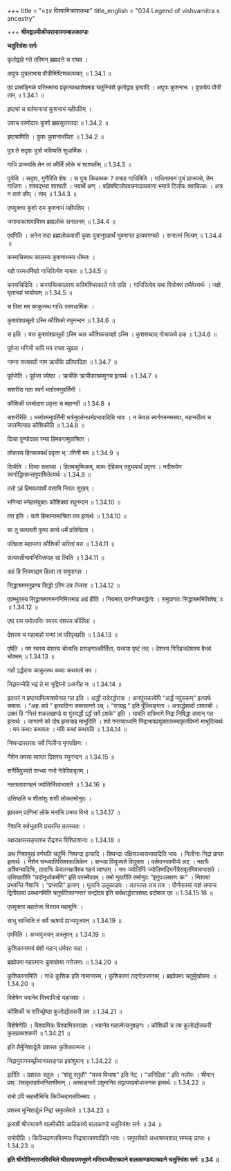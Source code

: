 +++
title = "०३४ विश्वामित्रवंशकथा"
title_english = "034 Legend of vishvamitra s ancestry"

+++
**श्रीमद्वाल्मीकीयरामायणम्बालकाण्डः**

**चतुस्त्रिंशः सर्गः**

कृतोद्वाहे गते तस्मिन् ब्रह्मदत्ते च राघव ।

अपुत्रः पुत्रलाभाय पौत्रीमिष्टिमकल्पयत् ॥ 1.34.1 ॥

एवं प्रासङ्गिकं परिसमाप्य प्रकृतकथाशेषमाह चतुस्त्रिंशे कृतोद्वाह इत्यादि । अपुत्रः कुशनाभः । पुत्रायेयं पौत्री ताम् ॥ 1.34.1 ॥

इष्ट्यां च वर्तमानायां कुशनाभं महीपतिम् ।

उवाच परमोदारः कुशो ब्रह्मसुतस्तदा ॥ 1.34.2 ॥

इष्ट्यामिति । कुशः कुशनाभपिता ॥ 1.34.2 ॥

पुत्र ते सदृशः पुत्रो भविष्यति सुधार्मिकः ।

गाधिं प्राप्स्यसि तेन त्वं कीर्तिं लोके च शाश्वतीम् ॥ 1.34.3 ॥

पुत्रेति । सदृशः, गुणैरिति शेषः । स पुत्रः किन्नामकः ? तत्राह गाधिमिति । गाधिनामानं पुत्रं प्राप्स्यसे, तेन गाधिना । शश्वद्भवा शाश्वती । भवार्थे अण् । बहिषष्टिलोपवचनादव्ययानां भमात्रे टिलोपः क्वाचित्कः । अत्र न ततो ङीप् । ताम् ॥ 1.34.3 ॥

एवमुक्त्वा कुशो राम कुशनाभं महीपतिम् ।

जगामाकाशमाविश्य ब्रह्मलोकं सनातनम् ॥ 1.34.4 ॥

एवमिति । अनेन सदा ब्रह्मलोकवासी कुशः पुत्रानुग्रहार्थं भुवमागत इत्यवगम्यते । सनातनं नित्यम् ॥ 1.34.4 ॥

कस्यचित्त्वथ कालस्य कुशनाभस्य धीमतः ।

यज्ञे परमधर्मिष्ठो गाधिरित्येव नामतः ॥ 1.34.5 ॥

कस्यचिदिति । कस्यचित्कालस्य कस्मिंश्चित्काले गते सति । गाधिरित्येव यथा पित्रोक्तं तथैवेत्यर्थः । जज्ञे घृताच्यां भार्यायाम् ॥ 1.34.5 ॥

स पिता मम काकुत्स्थ गाधिः परमधार्मिकः ।

कुशवंशप्रसूतो ऽस्मि कौशिको रघुनन्दन ॥ 1.34.6 ॥

स इति । यतः कुशवंशप्रसूतो ऽस्मि अतः कौशिकसञ्ज्ञो ऽस्मि । कुशशब्दात् गोत्रापत्ये ठक् ॥ 1.34.6 ॥

पूर्वजा भगिनी चापि मम राघव सुव्रता ।

नाम्ना सत्यवती नाम ऋचीके प्रतिपादिता ॥ 1.34.7 ॥

पूर्वजेति । पूर्वजा ज्येष्ठा । ऋचीके ऋचीकाख्यमुनय इत्यर्थः ॥ 1.34.7 ॥

सशरीरा गता स्वर्गं भर्तारमनुवर्तिनी ।

कौशिकी परमोदारा प्रवृत्ता च महानदी ॥ 1.34.8 ॥

सशरीरेति । भर्त्तारमनुवर्तिनी भर्त्रनुवर्तनधर्मप्रभावादिति भावः । न केवलं स्वर्गगमनमस्याः, महानदीत्वं च जातमित्याह कौशिकीति ॥ 1.34.8 ॥

दिव्या पुण्योदका रम्या हिमवन्तमुपाश्रिता ।

लोकस्य हितकामार्थं प्रवृत्ता भ्ागिनी मम ॥ 1.34.9 ॥

दिव्येति । दिव्या श्लाघ्या । हितमामुष्मिकम्, कामः ऐहिकम् तदुभयार्थं प्रवृत्ता । नदीरूपेण स्वर्गाद्धिमवन्तमुपाश्रितेत्यर्थः ॥ 1.34.9 ॥

ततो ऽहं हिमवत्पार्श्वे वसामि निरतः सुखम् ।

भगिन्यां स्नेहसंयुक्तः कौशिक्यां रघुनन्दन ॥ 1.34.10 ॥

तत इति । यतो हिमवन्तमाश्रिता तत इत्यर्थः ॥ 1.34.10 ॥

सा तु सत्यवती पुण्या सत्ये धर्मे प्रतिष्ठिता ।

पतिव्रता महाभागा कौशिकी सरितां वरा ॥ 1.34.11 ॥

सत्यवतीनामनिमित्तमाह सा त्विति ॥ 1.34.11 ॥

अहं हि नियमाद्राम हित्वा तां समुपागतः ।

सिद्धाश्रममनुप्राप्य सिद्धो ऽस्मि तव तेजसा ॥ 1.34.12 ॥

एवम्भूतस्य सिद्धाश्रमागमननिमित्तमाह अहं हीति । नियमात् यागनियमाद्धेतोः । समुपागतः सिद्धाश्रममितिशेष्ाः ॥ 1.34.12 ॥

एषा राम ममोत्पत्तिः स्वस्य वंशस्य कीर्तिता ।

देशस्य च महाबाहो यन्मां त्वं परिपृच्छसि ॥ 1.34.13 ॥

एषेति । मम स्वस्य वंशस्य चोत्पत्तिः प्रसङ्गात्कीर्तिता, यत्त्वया पृष्टं तत् । देशस्य गिरिव्रजदेशस्य वैभवं चोक्तम् ॥ 1.34.13 ॥

गतो ऽर्द्धरात्रः काकुत्स्थ कथाः कथयतो मम ।

निद्रामभ्येहि भद्रं ते मा भूद्विघ्नो ऽध्वनीह नः ॥ 1.34.14 ॥

इतःपरं न प्रष्टव्यमित्याशयेनाह गत इति । अर्द्धो रात्रेरर्द्धरात्रः । अनपुंसकत्वेपि “अर्द्धं नपुंसकम्” इत्यार्षः समासः । “अहः सर्व ” इत्यादिना समासान्तो ऽच् । “रात्राह्न ” इति पुँल्लिङ्गता । अत्रार्द्धशब्दों ऽशवाची । उक्तं हि “भित्तं शकलखण्डे वा पुंस्यर्द्धो ऽर्द्धं समें ऽशके” इति । यावति रात्रिभागे निद्रा निषिद्धा तावान् गत इत्यर्थः । जागरणे को दोष इत्यत्राह माभूदिति । श्वो गन्तव्याध्वनि निद्राभावप्रयुक्तालस्यकृतविघ्नो माभूदित्यर्थः । मम कथाः कथयतः । मयि कथां कथयति ॥ 1.34.14 ॥

निष्पन्दास्तरवः सर्वे निलीना मृगपक्षिणः ।

नैशेन तमसा व्याप्ता दिशश्च रघुनन्दन ॥ 1.34.15 ॥

शनैर्वियुज्यते सन्ध्या नभो नेत्रैरिवावृतम् ।

नक्षत्रतारागहनं ज्योतिर्भिरवभासते ॥ 1.34.16 ॥

उत्तिष्ठति च शीतांशुः शशी लोकतमोनुदः ।

ह्लादयन् प्राणिनां लोके मनांसि प्रभया विभो ॥ 1.34.17 ॥

नैशानि सर्वभूतानि प्रचरन्ति ततस्ततः ।

यक्षराक्षससङ्घाश्च रौद्राश्च पिशिताशनाः ॥ 1.34.18 ॥

अथ निशामुखं वर्णयति चतुर्भिः निष्पन्दा इत्यादि । विष्पन्दाः पक्षिसञ्चाराभावादिति भावः । निलीनाः निद्रां प्राप्ता इत्यर्थः । नैशेन सन्ध्यातिरिक्तकालिकेन । सन्ध्या वियुज्यते वियुक्ता । वर्तमानसामीप्ये लट् । नक्षत्रैः अश्विन्यादिभिः, ताराभिः केवलनक्षत्रैश्च गहनं व्याप्तम् । नभः ज्योतिर्भिः ज्योतिष्मद्भिर्नेत्रैरावृतमिवावभासते । उत्तिष्ठतीति “उदोनूर्ध्वकर्मणि” इति परस्मैपदम् । तमो नुदतीति तमोनुदः “इगुपधलक्षणः कः” । निशायां प्रभवन्ति नैशानि । “प्रभवति” इत्यण् । भूतानि उलूकादयः । ततस्ततः तत्र तत्र । पौर्णमास्यां यज्ञं समाप्य द्वितीयायां प्रस्थानमिति चतुर्घटिकानन्तरं चन्द्रोदय इति सर्वथार्द्धरात्रशब्दः प्रदोषपर एव ॥ 1.34.15 18 ॥

एवमुक्त्वा महातेजा विरराम महामुनिः ।

साधु साध्विति तं सर्वे ऋषयो ह्यभ्यपूजयन् ॥ 1.34.19 ॥

एवमिति । अभ्यपूजयन् अस्तुवन् ॥ 1.34.19 ॥

कुशिकानामयं वंशो महान् धर्मपरः सदा ।

ब्रह्मोपमा महात्मानः कुशवंश्या नरोत्तमाः ॥ 1.34.20 ॥

कुशिकानामिति । गाधेः कुशिक इति नामान्तरम् । कुशिकानां तद्गोत्रजानाम् । ब्रह्मोपमाः चतुर्मुखोपमाः ॥ 1.34.20 ॥

विशेषेण भवानेव विश्वामित्रो महायशाः ।

कौशिकी च सरिच्छ्रेष्ठा कुलोद्योतकरी तव ॥ 1.34.21 ॥

विशेषेणेति । विश्वामित्रः विश्वामित्रसञ्ज्ञः । भवानेव महात्मेत्यनुषङ्गः । कौशिकी च तव कुलोद्योतकरी कुलप्रकाशकरी ॥ 1.34.21 ॥

इति तैर्मुनिशार्दूलैः प्रशस्तः कुशिकात्मजः ।

निद्रामुपागमच्छ्रीमानस्तङ्गत इवांशुमान् ॥ 1.34.22 ॥

इतीति । प्रशस्तः स्तुतः । “शंसु स्तुतौ” “यस्य विभाषा” इति नेट् । “अनिदितां ” इति नलोपः । श्रीमान् प्रश्ांसाकृतहर्षजनितश्रीमान् । अस्तङ्गतों ऽशुमानिव तद्वत्परप्रबोधाजनक इत्यर्थः ॥ 1.34.22 ॥

रामो ऽपि सहसौमित्रिः किञ्चिदागतविस्मयः ।

प्रशस्य मुनिशार्दूलं निद्रां समुपसेवते ॥ 1.34.23 ॥

इत्यार्षे श्रीरामायणे वाल्मीकीये आदिकाव्ये बालकाण्डे चतुस्त्रिंशः सर्गः ॥ 34 ॥

रामोपीति । किञ्चिदागतविस्मयः निद्रापारवश्यादिति भावः । समुपसेवते अध्वश्रमवशात् सम्यक् प्राप्तः ॥ 1.34.23 ॥

**इति श्रीगोविन्दराजविरचिते श्रीरामायणभूषणे मणिमञ्जीराख्याने बालकाण्डव्याख्याने चतुस्त्रिंशः सर्गः ॥ 34 ॥**
